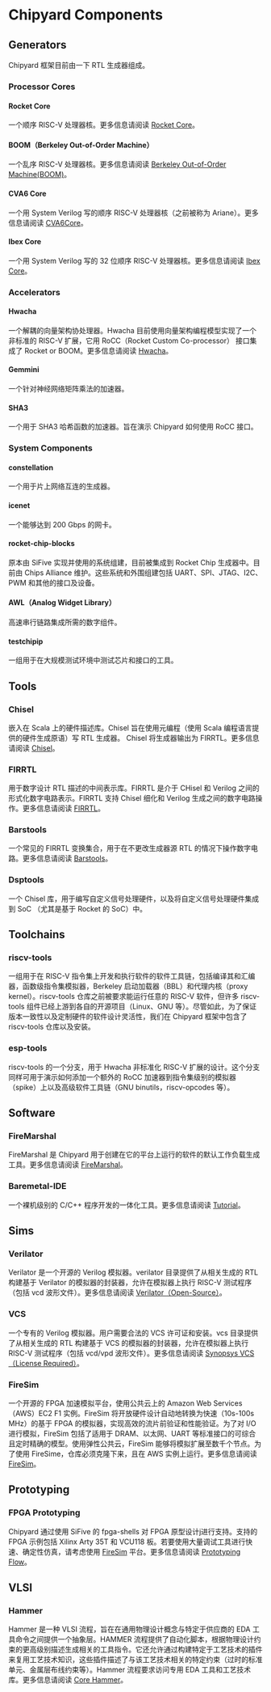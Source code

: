 # Chipyard Components

## Generators

Chipyard 框架目前由一下 RTL 生成器组成。

### Processor Cores

#### Rocket Core

一个顺序 RISC-V 处理器核。更多信息请阅读 [Rocket Core]()。

#### BOOM（Berkeley Out-of-Order Machine）

一个乱序 RISC-V 处理器核。更多信息请阅读 [Berkeley Out-of-Order Machine(BOOM)]()。

#### CVA6 Core

一个用 System Verilog 写的顺序 RISC-V 处理器核（之前被称为 Ariane）。更多信息请阅读 [CVA6Core]()。

#### Ibex Core

一个用 System Verilog 写的 32 位顺序 RISC-V 处理器核。更多信息请阅读 [Ibex Core]()。

### Accelerators

#### Hwacha

一个解耦的向量架构协处理器。Hwacha 目前使用向量架构编程模型实现了一个非标准的 RISC-V 扩展，它用 RoCC（Rocket Custom Co-processor） 接口集成了 Rocket or BOOM。更多信息请阅读 [Hwacha]()。

#### Gemmini

一个针对神经网络矩阵乘法的加速器。

#### SHA3

一个用于 SHA3 哈希函数的加速器。旨在演示 Chipyard 如何使用 RoCC 接口。

### System Components

#### constellation

一个用于片上网络互连的生成器。

#### icenet

一个能够达到 200 Gbps 的网卡。

#### rocket-chip-blocks

原本由 SiFive 实现并使用的系统组建，目前被集成到 Rocket Chip 生成器中。目前由 Chips Alliance 维护。这些系统和外围组建包括 UART、SPI、JTAG、I2C、PWM 和其他的接口及设备。

#### AWL（Analog Widget Library）

高速串行链路集成所需的数字组件。

#### testchipip

一组用于在大规模测试环境中测试芯片和接口的工具。


## Tools

### Chisel

嵌入在 Scala 上的硬件描述库。Chisel 旨在使用元编程（使用 Scala 编程语言提供的硬件生成原语）写 RTL 生成器。
Chisel 将生成器输出为 FIRRTL。更多信息请阅读 [Chisel]()。

### FIRRTL

用于数字设计 RTL 描述的中间表示库。FIRRTL 是介于 CHisel 和 Verilog 之间的形式化数字电路表示。FIRRTL 支持 Chisel 细化和 Verilog 生成之间的数字电路操作。更多信息请阅读 [FIRRTL]()。

### Barstools

一个常见的 FIRRTL 变换集合，用于在不更改生成器源 RTL 的情况下操作数字电路。更多信息请阅读 [Barstools]()。

### Dsptools

一个 Chisel 库，用于编写自定义信号处理硬件，以及将自定义信号处理硬件集成到 SoC （尤其是基于 Rocket 的 SoC）中。

## Toolchains

### riscv-tools

一组用于在 RISC-V 指令集上开发和执行软件的软件工具链，包括编译其和汇编器，函数级指令集模拟器，Berkeley 启动加载器（BBL）和代理内核（proxy kernel）。riscv-tools 仓库之前被要求能运行任意的 RISC-V 软件，但许多 riscv-tools 组件已经上游到各自的开源项目（Linux、GNU 等）。尽管如此，为了保证版本一致性以及定制硬件的软件设计灵活性，我们在 Chipyard 框架中包含了 riscv-tools 仓库以及安装。

### esp-tools

riscv-tools 的一个分支，用于 Hwacha 非标准化 RISC-V 扩展的设计。这个分支同样可用于演示如何添加一个额外的 RoCC 加速器到指令集级别的模拟器（spike）上以及高级软件工具链（GNU binutils，riscv-opcodes 等）。

## Software

### FireMarshal

FireMarshal 是 Chipyard 用于创建在它的平台上运行的软件的默认工作负载生成工具。更多信息请阅读 [FireMarshal]()。

### Baremetal-IDE

一个裸机级别的 C/C++ 程序开发的一体化工具。更多信息请阅读 [Tutorial]()。

## Sims

### Verilator

Verilator 是一个开源的 Verilog 模拟器。verilator 目录提供了从相关生成的 RTL 构建基于 Verilator 的模拟器的封装器，允许在模拟器上执行 RISC-V 测试程序（包括 vcd 波形文件）。更多信息请阅读 [Verilator（Open-Source）]()。

### VCS

一个专有的 Verilog 模拟器。用户需要合法的 VCS 许可证和安装。vcs 目录提供了从相关生成的 RTL 构建基于 VCS 的模拟器的封装器，允许在模拟器上执行 RISC-V 测试程序（包括 vcd/vpd 波形文件）。更多信息请阅读 [Synopsys VCS（License Required）]()。

### FireSim

一个开源的 FPGA 加速模拟平台，使用公共云上的 Amazon Web Services（AWS）EC2 F1 实例。FireSim 将开放硬件设计自动地转换为快速（10s-100s MHz）的基于 FPGA 的模拟器，实现高效的流片前验证和性能验证。为了对 I/O 进行模拟，FireSim 包括了适用于 DRAM、以太网、UART 等标准接口的可综合且定时精确的模型。使用弹性公共云，FireSim 能够将模拟扩展至数千个节点。为了使用 FireSime，仓库必须克隆下来，且在 AWS 实例上运行。更多信息请阅读 [FireSim]()。

## Prototyping

### FPGA Prototyping

Chipyard 通过使用 SiFive 的 fpga-shells 对 FPGA 原型设计j进行支持。支持的 FPGA 示例包括 Xilinx Arty 35T 和 VCU118 板。若要使用大量调试工具进行快速、确定性仿真，请考虑使用 [FireSim]() 平台。更多信息请阅读 [Prototyping Flow]()。

## VLSI

### Hammer

Hammer 是一种 VLSI 流程，旨在在通用物理设计概念与特定于供应商的 EDA 工具命令之间提供一个抽象层。HAMMER 流程提供了自动化脚本，根据物理设计约束的更高级别描述生成相关的工具指令。它还允许通过构建特定于工艺技术的插件来复用工艺技术知识，这些插件描述了与该工艺技术相关的特定约束（过时的标准单元、金属层布线约束等）。Hammer 流程要求访问专用 EDA 工具和工艺技术库。更多信息请阅读 [Core Hammer]()。



